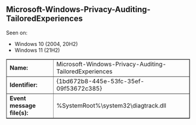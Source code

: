 ## Microsoft-Windows-Privacy-Auditing-TailoredExperiences

Seen on:
* Windows 10 (2004, 20H2)
* Windows 11 (21H2)

<table border="1" class="docutils">
  <tbody>
    <tr>
      <td><b>Name:</b></td>
      <td>Microsoft-Windows-Privacy-Auditing-TailoredExperiences</td>
    </tr>
    <tr>
      <td><b>Identifier:</b></td>
      <td>{1bd672b8-445e-53fc-35ef-09f53672c385}</td>
    </tr>
    <tr>
      <td><b>Event message file(s):</b></td>
      <td>%SystemRoot%\system32\diagtrack.dll</td>
    </tr>
  </tbody>
</table>

&nbsp;

